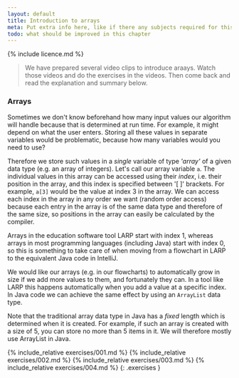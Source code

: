 ```yaml
---
layout: default
title: Introduction to arrays
meta: Put extra info here, like if there any subjects required for this subject
todo: what should be improved in this chapter
---
```

{% include licence.md %}

> We have prepared several video clips to introduce araays. Watch those videos and do the exercises in the videos. Then come back and read the explanation and summary below.

### Arrays

Sometimes we don't know beforehand how many input values our algorithm will handle because that is determined at run time. For example, it might depend on what the user enters.
Storing all these values in separate variables would be problematic, because how many variables would you need to use?

Therefore we store such values in a *single* variable of type *'array'* of a given data type (e.g. an array of integers). Let's call our array variable `a`. The individual values in this array can be accessed using their *index*, i.e. their position in the array, and this index is specified between '[ ]' brackets. For example, `a[3]` would be the value at index 3 in the array. We can access each index in the array in any order we want (random order access) because each entry in the array is of the same data type and therefore of the same size, so positions in the array can easily be calculated by the compiler.

Arrays in the education software tool LARP start with index 1, whereas arrays in most programming languages (including Java) start with index 0, so this is something to take care of when moving from a flowchart in LARP to the equivalent Java code in IntelliJ.

We would like our arrays (e.g. in our flowcharts) to automatically grow in size if we add more values to them, and fortunately they can. In a tool like LARP this happens automatically when you add a value at a specific index. In Java code we can achieve the same effect by using an `ArrayList` data type.

Note that the traditional array data type in Java has a *fixed* length which is determined when it is created. For example, if such an array is created with a size of 5, you can store no more than 5 items in it. We will therefore mostly use ArrayList in Java.

{% include_relative exercises/001.md %}
{% include_relative exercises/002.md %}
{% include_relative exercises/003.md %}
{% include_relative exercises/004.md %}
{: .exercises }
